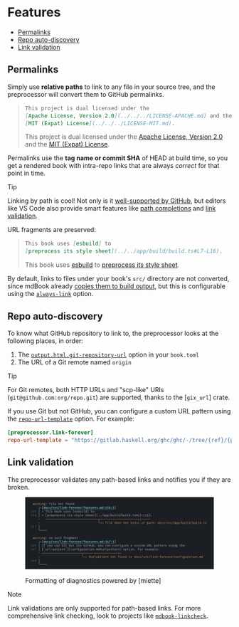 # Features

- [Permalinks](#permalinks)
- [Repo auto-discovery](#repo-auto-discovery)
- [Link validation](#link-validation)

## Permalinks

Simply use **relative paths** to link to any file in your source tree, and the
preprocessor will convert them to GitHub permalinks.

> ```md
> This project is dual licensed under the
> [Apache License, Version 2.0](../../../LICENSE-APACHE.md) and the
> [MIT (Expat) License](../../../LICENSE-MIT.md).
> ```
>
> This project is dual licensed under the
> [Apache License, Version 2.0](../../../LICENSE-APACHE.md) and the
> [MIT (Expat) License](../../../LICENSE-MIT.md).

Permalinks use the **tag name or commit SHA** of HEAD at build time, so you get a
rendered book with intra-repo links that are always _correct_ for that point in time.

> [!TIP]
>
> Linking by path is cool! Not only is it [well-supported by
> GitHub][github-relative-links], but editors like VS Code also provide smart features
> like [path completions][vscode-path-completions] and [link
> validation][link-validation].

URL fragments are preserved:

> ```md
> This book uses [esbuild] to
> [preprocess its style sheet](../../app/build/build.ts#L7-L16).
> ```
>
> This book uses [esbuild] to
> [preprocess its style sheet](../../app/build/build.ts#L7-L16).

By default, links to files under your book's `src/` directory are not converted, since
mdBook already [copies them to build output][mdbook-src-build], but this is configurable
using the [`always-link`](configuration.md#always-link) option.

## Repo auto-discovery

To know what GitHub repository to link to, the preprocessor looks at the following
places, in order:

1. The [`output.html.git-repository-url`] option in your `book.toml`
2. The URL of a Git remote named `origin`

> [!TIP]
>
> For Git remotes, both HTTP URLs and "scp-like" URIs (`git@github.com:org/repo.git`)
> are supported, thanks to the [`gix_url`] crate.

If you use Git but not GitHub, you can configure a custom URL pattern using the
[`repo-url-template`](configuration.md#repo-url-template) option. For example:

```toml
[preprocessor.link-forever]
repo-url-template = "https://gitlab.haskell.org/ghc/ghc/-/tree/{ref}/{path}"
```

## Link validation

The preprocessor validates any path-based links and notifies you if they are broken.

<figure>

![warnings emitted for broken links](media/error-reporting.png)

<figcaption>

Formatting of diagnostics powered by [miette]

</figcaption>

</figure>

> [!NOTE]
>
> Link validations are only supported for path-based links. For more comprehensive link
> checking, look to projects like [`mdbook-linkcheck`].

<!-- prettier-ignore-start -->

[vscode-path-completions]: https://code.visualstudio.com/docs/languages/markdown#_path-completions
[github-relative-links]: https://docs.github.com/en/get-started/writing-on-github/getting-started-with-writing-and-formatting-on-github/basic-writing-and-formatting-syntax#relative-links
[link-validation]: https://code.visualstudio.com/docs/languages/markdown#_link-validation
[mdbook-src-build]: https://rust-lang.github.io/mdBook/guide/creating.html#source-files
[`output.html.git-repository-url`]: https://rust-lang.github.io/mdBook/format/configuration/renderers.html#html-renderer-options
[esbuild]: https://esbuild.github.io
[`mdbook-linkcheck`]: https://github.com/Michael-F-Bryan/mdbook-linkcheck

<!-- prettier-ignore-end -->
